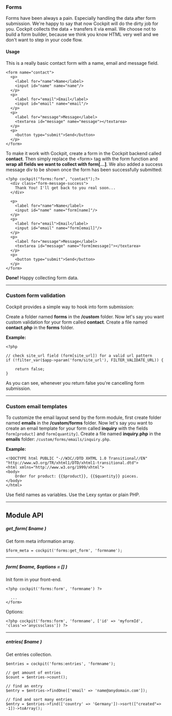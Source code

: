 ### Forms

Forms have been always a pain. Especially handling the data after form submission.
We're happy to say that now Cockpit will do the dirty job for you. Cockpit collects the data + transfers it via email. We choose not to build a form builder, because we think you know HTML very well and we don't want to step in your code flow.

#### Usage

This is a really basic contact form with a name, email and message field.

    <form name="contact">
      <p>
        <label for="name">Name</label>
        <input id="name" name="name"/>
      </p>
      <p>
        <label for="email">Email</label>
        <input id="email" name="email"/>
      </p>
      <p>
        <label for="message">Message</label>
        <textarea id="message" name="message"></textarea>
      </p>
      <p>
        <button type="submit">Send</button>
      </p>
    </form>


To make it work with Cockpit, create a form in the Cockpit backend called **contact**. Then simply replace the &lt;form&gt; tag with the form function and **wrap all fields we want to collect with form[...]**. We also added a success message div to be shown once the form has been successfully submitted:


    <?php cockpit("forms:form", "contact");?>
      <div class="form-message-success">
        Thank You! I'll get back to you real soon...
      </div>

      <p>
        <label for="name">Name</label>
        <input id="name" name="form[name]"/>
      </p>
      <p>
        <label for="email">Email</label>
        <input id="email" name="form[email]"/>
      </p>
      <p>
        <label for="message">Message</label>
        <textarea id="message" name="form[message]"></textarea>
      </p>
      <p>
        <button type="submit">Send</button>
      </p>
    </form>


**Done!** Happy collecting form data.

---

### Custom form validation

Cockpit provides a simple way to hook into form submission:

Create a folder named __forms__ in the __/custom__ folder. Now let's say you want custom validation for your form called __contact__.
Create a file named __contact.php__ in the __forms__ folder.

**Example:**

```
<?php

// check site_url field (form[site_url]) for a valid url pattern
if (!filter_var($app->param('form/site_url'), FILTER_VALIDATE_URL)) {

    return false;
}
```
As you can see, whenever you return false you're cancelling form submission.

---

### Custom email templates

To customize the email layout send by the form module, first create folder named __emails__ in the __/custom/forms__ folder.
Now let's say you want to create an email template for your form called __inquiry__ with the fields ```form[product]``` and ```form[quantity]```. Create a file named __inquiry.php__ in the __emails__ folder: ```/custom/forms/emails/inquiry.php```.

**Example:**

```
<!DOCTYPE html PUBLIC "-//W3C//DTD XHTML 1.0 Transitional//EN" "http://www.w3.org/TR/xhtml1/DTD/xhtml1-transitional.dtd">
<html xmlns="http://www.w3.org/1999/xhtml">
<body>
    Order for product: {{$product}}, {{$quantity}} pieces.
</body>
</html>
```

<div class="uk-alert">
    Use field names as variables. Use the Lexy syntax or plain PHP.
</div>

---

## Module API


##### get_form( $name )

Get form meta information array.

```
$form_meta = cockpit('forms:get_form', 'formname');
```

---

##### form( $name, $options = [] )

Init form in your front-end.

```
<?php cockpit('forms:form', 'formname') ?>

  ...
</form>
```

Options:

```
<?php cockpit('forms:form', 'formname', ['id' => 'myformId', 'class'=>'anycssclass']) ?>

```

---


##### entries( $name )

Get entries collection.

```
$entries = cockpit('forms:entries', 'formname');

// get amount of entries
$count = $entries->count();

// find an entry
$entry = $entries->findOne(['email' => 'name@anydomain.com']);

// find and sort many entries
$entry = $entries->find(['country' => 'Germany'])->sort(["created"=> -1])->toArray();

```
